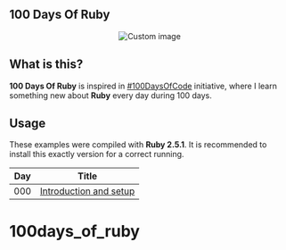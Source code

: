 ## 100 Days Of Ruby

<p align="center">
  <img src="https://raw.github.com/marcosvbras/100-days-of-ruby/master/images/ruby.png" alt="Custom image"/>
</p>

## What is this?

**100 Days Of Ruby** is inspired in [#100DaysOfCode](https://medium.freecodecamp.org/join-the-100daysofcode-556ddb4579e4) initiative, where I learn something new about **Ruby** every day during 100 days.


## Usage

These examples were compiled with **Ruby 2.5.1**. It is recommended to install this exactly version for a correct running.

| Day | Title      |
| --- |:----------: |
| 000 | [Introduction and setup ](days0/setup.md) |


# 100days_of_ruby
